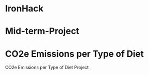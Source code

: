 # IronHack
# Mid-term-Project 
# CO2e Emissions per Type of Diet
CO2e Emissions per Type of Diet Project
